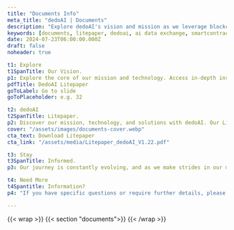 ```yaml
---
title: "Documents Info"
meta_title: "dedoAI | Documents"
description: "Explore dedoAI's vision and mission as we leverage blockchain technology to democratize data. Access our Litepaper for a comprehensive overview of our initiatives."
keywords: [documents, litepaper, dedoai, ai data exchange, smartcontracts, blockchain]
date: 2024-07-23T06:00:00.000Z
draft: false
noheader: true

t1: Explore
t1SpanTitle: Our Vision.
p1: Explore the core of our mission and technology. Access in-depth insights into how we're democratizing data with blockchain technology.
pdfTitle: DedoAI Litepaper
goToLabel: Go to slide
goToPlaceholder: e.g. 32

t2: dedoAI
t2SpanTitle: Litepaper.
p2: Discover our mission, technology, and solutions with dedoAI. Our Litepaper offers a concise, comprehensive introduction, perfect for those new to dedoAI or blockchain technology.
cover: "/assets/images/documents-cover.webp"
cta_text: Download Litepaper
cta_link: "/assets/media/Litepaper_dedoAI_V1.22.pdf"

t3: Stay
t3SpanTitle: Informed.
p3: Our journey is constantly evolving, and as we make strides in our mission, additional documents and updates will be made available here. We encourage you to check back regularly for the latest insights and developments.

t4: Need More
t4Spantitle: Information?
p4: "If you have specific questions or require further details, please do not hesitate to contact us at [hello@dedoai.org](mailto:hello@dedoai.org). We're here to provide you with the information you need to fully understand and engage with our project."

---
```

{{< wrap >}}
{{< section "documents">}}
{{< /wrap >}}
